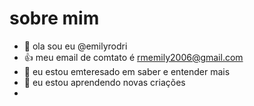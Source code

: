 # sobre mim
- 👋 ola sou eu @emilyrodri
- 👍 meu email de comtato é rmemily2006@gmail.com
- 👀 eu estou emteresado em saber e entender mais
- 🌱 eu estou aprendendo novas criações
- 

